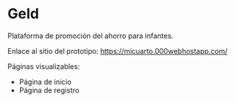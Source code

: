 # Geld
Plataforma de promoción del ahorro para infantes.

Enlace al sitio del prototipo:
https://micuarto.000webhostapp.com/

Páginas visualizables:
- Página de inicio
- Página de registro